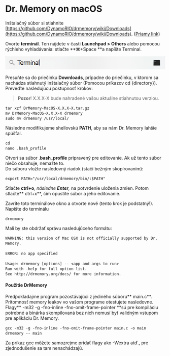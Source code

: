 # Dr. Memory on macOS

Inštalačný súbor si stiahnite [https://github.com/DynamoRIO/drmemory/wiki/Downloads](https://github.com/DynamoRIO/drmemory/wiki/Downloads). ([Priamy link](https://github.com/DynamoRIO/drmemory/releases/download/release_1.11.0/DrMemory-MacOS-1.11.0-2.tar.gz))

Ovorte **terminál**. Ten nájdete v časti **Launchpad &gt; Others** alebo pomocou rýchleho vyhladávania: stlačte **⌘+Space **a napíšte Terminal.

![](/assets/OSX_terminal.png)

Presuňte sa do priečinku **Downloads**, prípadne do priečinku, v ktorom sa nachádza stiahnutý inštalačný súbor \(Pomocou príkazov cd {directory}\).
Preveďte nasledujúcu postupnosť krokov:
>**Pozor**! X.X.X-X bude nahradené vašou aktuálne stiahnutou verziou.

```terminal
tar xzf DrMemory-MacOS-X.X.X-X.tar.gz
mv DrMemory-MacOS-X.X.X-X drmemory
sudo mv drmemory /usr/local/
```

Následne modifikujeme shellovskú **PATH**, aby sa nám Dr. Memory lahšie spúšťal.

```terminal
cd
nano .bash_profile
```

Otvorí sa súbor .**bash\_profile** pripravený pre editovanie. Ak už tento súbor niečo obsahuje, nemažte to.  
Do súboru vložte nasledovný riadok \(stačí bežným skopírovaním\):

```terminal
export PATH="/usr/local/drmemory/bin/:$PATH"
```

Stlačte **ctrl+o**_, následne _**Enter**_,_ na potvrdenie uloženia zmien. Potom stlačte** ctrl+x**, čím opustíte súbor a jeho editovanie.

Zavrite toto terminálove okno a otvorte nové \(tento krok je podstatný!\).  
Napíšte do terminálu

```termi
drmemory
```

Mali by ste obdržať správu nasledujúceho formátu:

```terminal
WARNING: this version of Mac OSX is not officially supported by Dr. Memory.

ERROR: no app specified

Usage: drmemory [options] -- <app and args to run>
Run with -help for full option list.
See http://drmemory.org/docs/ for more information.
```

#### Použitie DrMemory

Predpokladajme program pozostávajúci z jediného súboru** main.c**. Prítomnosť memory leakov vo vašom programe otestujete nasledovne. Flagy** -m32 -g -fno-inline -fno-omit-frame-pointer **sú pre kompiláciu potrebné a binárka skompilovaná bez nich nemusí byť validným vstupom pre aplikáciu Dr. Memory.

```terminal
gcc -m32 -g -fno-inline -fno-omit-frame-pointer main.c -o main
drmemory -- main
```

Za príkaz gcc môžete samozrejme pridať flagy ako -Wextra atď., pre zjednodušenie sa tam nenachádzajú.

